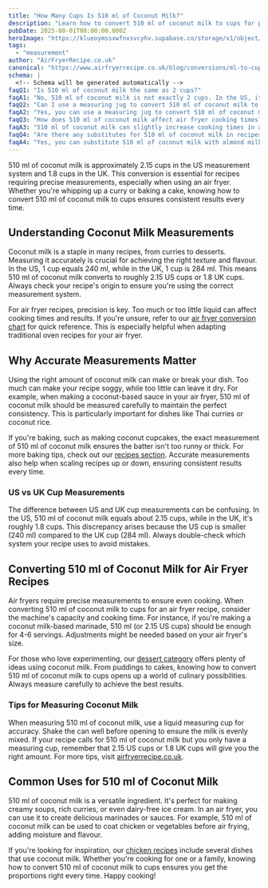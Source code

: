 ```yaml
---
title: "How Many Cups Is 510 ml of Coconut Milk?"
description: "Learn how to convert 510 ml of coconut milk to cups for perfect recipes every time. Get accurate measurements for cooking and baking."
pubDate: 2025-08-01T00:00:00.000Z
heroImage: "https://klueoymssxwfnxsvcyhv.supabase.co/storage/v1/object/public/Shmucket/how-many-cups-is-510-ml-of-coconut-milk.webp"
tags:
  - "measurement"
author: "AirFryerRecipe.co.uk"
canonical: "https://www.airfryerrecipe.co.uk/blog/conversions/ml-to-cups/how-many-cups-is-510-ml-of-coconut-milk"
schema: |
  <!-- Schema will be generated automatically -->
faqQ1: "Is 510 ml of coconut milk the same as 2 cups?"
faqA1: "No, 510 ml of coconut milk is not exactly 2 cups. In the US, it's approximately 2.15 cups, while in the UK, it's about 1.8 cups. The difference arises because US and UK cup measurements vary slightly. Always check which measurement system your recipe uses for accuracy."
faqQ2: "Can I use a measuring jug to convert 510 ml of coconut milk to cups?"
faqA2: "Yes, you can use a measuring jug to convert 510 ml of coconut milk to cups. Just ensure the jug has both metric (ml) and imperial (cups) markings. For 510 ml, fill the jug to the 510 ml line, then check the corresponding cup measurement—roughly 2.15 US cups or 1.8 UK cups."
faqQ3: "How does 510 ml of coconut milk affect air fryer cooking times?"
faqA3: "510 ml of coconut milk can slightly increase cooking times in an air fryer due to its moisture content. If using it in a marinade or sauce, expect a longer cooking time to ensure even browning. Always check your food periodically and adjust the time as needed for best results."
faqQ4: "Are there any substitutes for 510 ml of coconut milk in recipes?"
faqA4: "Yes, you can substitute 510 ml of coconut milk with almond milk, soy milk, or regular dairy milk, though the flavour and texture will differ. For a similar richness, use 510 ml of heavy cream diluted with water. Always adjust seasonings to compensate for flavour changes."
---
```

<p>510 ml of coconut milk is approximately 2.15 cups in the US measurement system and 1.8 cups in the UK. This conversion is essential for recipes requiring precise measurements, especially when using an air fryer. Whether you're whipping up a curry or baking a cake, knowing how to convert 510 ml of coconut milk to cups ensures consistent results every time.</p>

<h2>Understanding Coconut Milk Measurements</h2>
<p>Coconut milk is a staple in many recipes, from curries to desserts. Measuring it accurately is crucial for achieving the right texture and flavour. In the US, 1 cup equals 240 ml, while in the UK, 1 cup is 284 ml. This means 510 ml of coconut milk converts to roughly 2.15 US cups or 1.8 UK cups. Always check your recipe's origin to ensure you're using the correct measurement system.</p>
<p>For air fryer recipes, precision is key. Too much or too little liquid can affect cooking times and results. If you're unsure, refer to our <a href=https://www.airfryerrecipe.co.uk/air-fryer-conversion-chart>air fryer conversion chart</a> for quick reference. This is especially helpful when adapting traditional oven recipes for your air fryer.</p>

<h2>Why Accurate Measurements Matter</h2>
<p>Using the right amount of coconut milk can make or break your dish. Too much can make your recipe soggy, while too little can leave it dry. For example, when making a coconut-based sauce in your air fryer, 510 ml of coconut milk should be measured carefully to maintain the perfect consistency. This is particularly important for dishes like Thai curries or coconut rice.</p>
<p>If you're baking, such as making coconut cupcakes, the exact measurement of 510 ml of coconut milk ensures the batter isn't too runny or thick. For more baking tips, check out our <a href=https://www.airfryerrecipe.co.uk/recipes>recipes section</a>. Accurate measurements also help when scaling recipes up or down, ensuring consistent results every time.</p>

<h3>US vs UK Cup Measurements</h3>
<p>The difference between US and UK cup measurements can be confusing. In the US, 510 ml of coconut milk equals about 2.15 cups, while in the UK, it's roughly 1.8 cups. This discrepancy arises because the US cup is smaller (240 ml) compared to the UK cup (284 ml). Always double-check which system your recipe uses to avoid mistakes.</p>

<h2>Converting 510 ml of Coconut Milk for Air Fryer Recipes</h2>
<p>Air fryers require precise measurements to ensure even cooking. When converting 510 ml of coconut milk to cups for an air fryer recipe, consider the machine's capacity and cooking time. For instance, if you're making a coconut milk-based marinade, 510 ml (or 2.15 US cups) should be enough for 4-6 servings. Adjustments might be needed based on your air fryer's size.</p>
<p>For those who love experimenting, our <a href=https://www.airfryerrecipe.co.uk/recipe-category/dessert>dessert category</a> offers plenty of ideas using coconut milk. From puddings to cakes, knowing how to convert 510 ml of coconut milk to cups opens up a world of culinary possibilities. Always measure carefully to achieve the best results.</p>

<h3>Tips for Measuring Coconut Milk</h3>
<p>When measuring 510 ml of coconut milk, use a liquid measuring cup for accuracy. Shake the can well before opening to ensure the milk is evenly mixed. If your recipe calls for 510 ml of coconut milk but you only have a measuring cup, remember that 2.15 US cups or 1.8 UK cups will give you the right amount. For more tips, visit <a href=https://www.airfryerrecipe.co.uk>airfryerrecipe.co.uk</a>.</p>

<h2>Common Uses for 510 ml of Coconut Milk</h2>
<p>510 ml of coconut milk is a versatile ingredient. It's perfect for making creamy soups, rich curries, or even dairy-free ice cream. In an air fryer, you can use it to create delicious marinades or sauces. For example, 510 ml of coconut milk can be used to coat chicken or vegetables before air frying, adding moisture and flavour.</p>
<p>If you're looking for inspiration, our <a href=https://www.airfryerrecipe.co.uk/recipe-category/chicken>chicken recipes</a> include several dishes that use coconut milk. Whether you're cooking for one or a family, knowing how to convert 510 ml of coconut milk to cups ensures you get the proportions right every time. Happy cooking!</p>
